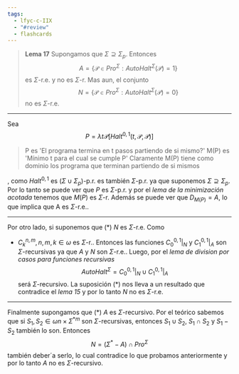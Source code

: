 ```yaml
---
tags:
  - lfyc-c-IIX
  - "#review"
  - flashcards
---
```

> **Lema 17** Supongamos que $\Sigma\supseteq\Sigma_p$. Entonces $$A=\{\mathcal{P}\in{Pro}^{\Sigma}:{AutoHalt}^{\Sigma}(\mathcal{P})=1\}$$ es $\Sigma$-r.e. y no es $\Sigma$-r. Mas aun, el conjunto $$N=\{\mathcal{P}\in{Pro}^{\Sigma}:{AutoHalt}^{\Sigma}(\mathcal{P})=0\}$$ no es $\Sigma$-r.e.

 - - - 
Sea $$P=\lambda{t\mathcal{P}}\left[{Halt}^{0,1}(t,\mathcal{P},\mathcal{P})\right]$$
> P es 'El programa termina en t pasos partiendo de si mismo?'
> M(P) es 'Mínimo t para el cual se cumple P'
> Claramente M(P) tiene como dominio los programa que terminan partiendo de si mismos

, como ${Halt}^{0,1}$ es $(\Sigma\cup\Sigma_p)$-p.r. es también $\Sigma$-p.r. ya que suponemos $\Sigma\supseteq\Sigma_p$. Por lo tanto se puede ver que $P$ es $\Sigma$-p.r. y por el *lema de la minimización acotada* tenemos que $M(P)$ es $\Sigma$-r. Además se puede ver que $D_{M(P)}=A$, lo que implica que A es $\Sigma$-r.e..
 - - -
Por otro lado, si suponemos que ($\ast$) $N$ es $\Sigma$-r.e. Como 
- $C_{k}^{n,m},n,m,k\in\omega$ es $\Sigma$-r..
Entonces las funciones $C_{0}^{0,1}|_{N}$ y $C_{1}^{0,1}|_{A}$ son $\Sigma$-recursivas ya que $A$ y $N$ son $\Sigma$-r.e.. Luego, por el *lema de division por casos para funciones recursivas* $${AutoHalt}^{\Sigma}=C_{0}^{0,1}|_{N}\cup{C}_{1}^{0,1}|_{A}$$ será $\Sigma$-recursivo. La suposición ($\ast$) nos lleva a un resultado que contradice el *lema 15* y por lo tanto $N$ no es $\Sigma$-r.e.
 - - - 
Finalmente supongamos que ($\ast$) $A$ es $\Sigma$-recursivo.
Por el teórico sabemos que si $S_1,S_2\in\omega{n}\times\Sigma^{\ast m}$ son $\Sigma$-recursivas, entonces $S_1\cup{S_2}$, $S_1\cap{S_2}$ y $S_1-S_2$ también lo son. Entonces
$$N=(\Sigma^{\ast}-A)\cap{Pro}^{\Sigma}$$ también deber´a serlo, lo cual contradice lo que probamos anteriormente y por lo tanto $A$ no es $\Sigma$-recursivo.